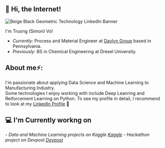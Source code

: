 ## 👋 Hi, the Internet!
![Beige   Black Geometric Technology LinkedIn Banner](https://github.com/tqv24/tqv24/assets/138932271/25d7b4c0-064e-4b76-8468-04b660404585)

I'm Truong (Simon) Vo! 
- <i>Currently:</i> Process and Material Engineer at <a href="https://www.davlyngroup.com/">Davlyn Group</a> based in Pennsylvania.
- <i>Previously:</i> BS in Chemical Engineering at Drexel University.

<h2> About me⚡:</h2>
I'm passionate about applying Data Science and Machine Learning to Manufacturing Industry.<br />Some technologies I enjoy working with include Deep Leanring and Reiforcement Learning on Python.
To see my profile in detail, I recommend to look at my <a href="https://www.linkedin.com/in/simonvo152/">LinkedIn Profile</a> 💼

<h2>💻 I'm Currently workng on</h2> 
- <i>Data and Machine Learning projects on Kaggle <a href="https://www.kaggle.com/simonvo152">Kaggle</a> </b>
- <i>Hackathon project on Devpost <a href="https://devpost.com/simonvo125">Devpost</a>





